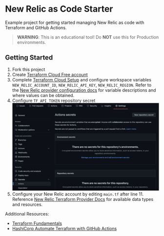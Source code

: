 # New Relic as Code Starter

Example project for getting started managing New Relic as code with Terraform
and GitHub Actions.

> **WARNING**: This is an educational tool! Do **NOT** use this for Production
> environments.

## Getting Started

1. Fork this project
2. Create [Terraform Cloud Free account](https://app.terraform.io/signup/account)
3. Complete [Terraform Cloud Setup](https://learn.hashicorp.com/tutorials/terraform/github-actions#set-up-terraform-cloud)
   and configure workspace variables `NEW_RELIC_ACCOUNT_ID`, `NEW_RELIC_API_KEY`, 
   `NEW_RELIC_REGION`. Refer to the [New Relic provider configuration docs](https://registry.terraform.io/providers/newrelic/newrelic/latest/docs/guides/provider_configuration#configuration-via-environment-variables)
   for variable descriptions and where values can be obtained.
4. Configure `TF_API_TOKEN` repository secret
   ![secrets](./assets/actions_secrets.jpg)
5. Configure your New Relic account by editing `main.tf` after line 11.
   Reference [New Relic Terraform Provider Docs](https://registry.terraform.io/providers/newrelic/newrelic/latest/docs)
   for available data types and resources.

Additional Resources:
 * [Terraform Fundamentals](https://learn.hashicorp.com/collections/terraform/cli)
 * [HashiCorp Automate Terraform with GitHub Actions](https://learn.hashicorp.com/tutorials/terraform/github-actions?in=terraform/automation)

